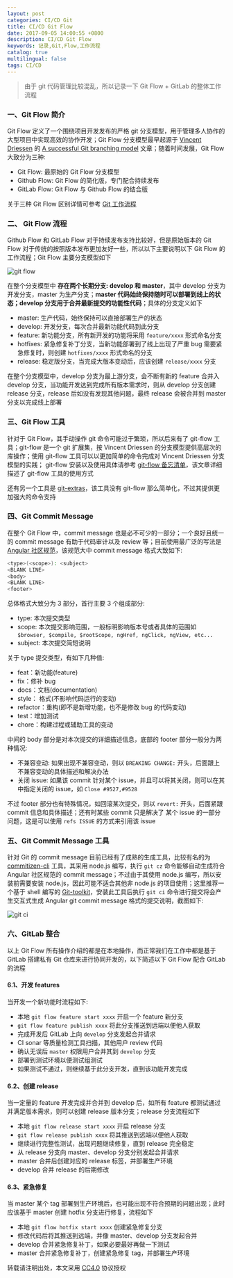 ```yaml
---
layout: post
categories: CI/CD Git
title: CI/CD Git Flow
date: 2017-09-05 14:00:55 +0800
description: CI/CD Git Flow
keywords: 记录,Git,Flow,工作流程
catalog: true
multilingual: false
tags: CI/CD
---
```


> 由于 git 代码管理比较混乱，所以记录一下 Git Flow + GitLab 的整体工作流程


### 一、Git Flow 简介

Git Flow 定义了一个围绕项目开发发布的严格 git 分支模型，用于管理多人协作的大型项目中实现高效的协作开发；Git Flow 分支模型最早起源于 [Vincent Driessen](http://nvie.com/about/) 的 [A successful Git branching model](http://nvie.com/posts/a-successful-git-branching-model/) 文章；随着时间发展，Git Flow 大致分为三种:

- Git Flow: 最原始的 Git Flow 分支模型
- Github Flow: Git Flow 的简化版，专门配合持续发布
- GitLab Flow: Git Flow 与 Github Flow 的结合版

关于三种 Git Flow 区别详情可参考 [Git 工作流程](http://www.ruanyifeng.com/blog/2015/12/git-workflow.html)

### 二、 Git Flow 流程

Github Flow 和 GitLab Flow 对于持续发布支持比较好，但是原始版本的 Git Flow 对于传统的按照版本发布更加友好一些，所以以下主要说明以下 Git Flow 的工作流程；Git Flow 主要分支模型如下

![git flow](https://cdn.oss.link/markdown/80dio.jpg)


在整个分支模型中 **存在两个长期分支: develop 和 master**，其中 develop 分支为开发分支，master 为生产分支；**master 代码始终保持随时可以部署到线上的状态；develop 分支用于合并最新提交的功能性代码**；具体的分支定义如下


- master: 生产代码，始终保持可以直接部署生产的状态
- develop: 开发分支，每次合并最新功能代码到此分支
- feature: 新功能分支，所有新开发的功能将采用 `feature/xxxx` 形式命名分支
- hotfixes: 紧急修复补丁分支，当新功能部署到了线上出现了严重 bug 需要紧急修复时，则创建 `hotfixes/xxxx` 形式命名的分支
- release: 稳定版分支，当完成大版本变动后，应该创建 `release/xxxx` 分支

在整个分支模型中，develop 分支为最上游分支，会不断有新的 feature 合并入 develop 分支，当功能开发达到完成所有版本需求时，则从 develop 分支创建 release 分支，release 后如没有发现其他问题，最终 release 会被合并到 master 分支以完成线上部署

### 三、Git Flow 工具

针对于 Git Flow，其手动操作 git 命令可能过于繁琐，所以后来有了 git-flow 工具；git-flow 是一个 git 扩展集，按 Vincent Driessen 的分支模型提供高层次的库操作；使用 git-flow 工具可以以更加简单的命令完成对 Vincent Driessen 分支模型的实践；
git-flow 安装以及使用具体请参考 [git-flow 备忘清单](https://danielkummer.github.io/git-flow-cheatsheet/index.zh_CN.html)，该文章详细描述了 git-flow 工具的使用方式

还有另一个工具是 [git-extras](https://github.com/tj/git-extras)，该工具没有 git-flow 那么简单化，不过其提供更加强大的命令支持

### 四、Git Commit Message

在整个 Git Flow 中，commit message 也是必不可少的一部分；一个良好且统一的 commit message 有助于代码审计以及 review 等；目前使用最广泛的写法是 [Angular 社区规范](https://docs.google.com/document/d/1QrDFcIiPjSLDn3EL15IJygNPiHORgU1_OOAqWjiDU5Y/edit#heading=h.greljkmo14y0)，该规范大中 commit message 格式大致如下:

``` sh
<type>(<scope>): <subject>
<BLANK LINE>
<body>
<BLANK LINE>
<footer>
```

总体格式大致分为 3 部分，首行主要 3 个组成部分:

- type: 本次提交类型
- scope: 本次提交影响范围，一般标明影响版本号或者具体的范围如 `$browser, $compile, $rootScope, ngHref, ngClick, ngView, etc...`
- subject: 本次提交简短说明

关于 type 提交类型，有如下几种值:

- feat：新功能(feature)
- fix：修补 bug
- docs：文档(documentation)
- style： 格式(不影响代码运行的变动)
- refactor：重构(即不是新增功能，也不是修改 bug 的代码变动)
- test：增加测试
- chore：构建过程或辅助工具的变动

中间的 body 部分是对本次提交的详细描述信息，底部的 footer 部分一般分为两种情况:

- 不兼容变动: 如果出现不兼容变动，则以 `BREAKING CHANGE:` 开头，后面跟上不兼容变动的具体描述和解决办法
- 关闭 issue: 如果该 commit 针对某个 issue，并且可以将其关闭，则可以在其中指定关闭的 issue，如 `Close #9527,#9528`

不过 footer 部分也有特殊情况，如回滚某次提交，则以 `revert:` 开头，后面紧跟 commit 信息和具体描述；还有时某些 commit 只是解决了 某个 issue 的一部分问题，这是可以使用 `refs ISSUE` 的方式来引用该 issue 


### 五、Git Commit Message 工具

针对 Git 的 commit message 目前已经有了成熟的生成工具，比较有名的为 [commitizen-cli](https://github.com/commitizen/cz-cli) 工具，其采用 node.js 编写，执行 `git cz` 命令能够自动生成符合 Angular 社区规范的 commit message；不过由于其使用 node.js 编写，所以安装前需要安装 node.js，因此可能不适合其他非 node.js 的项目使用；这里推荐一个基于 shell 编写的 [Git-toolkit](https://cimhealth.github.io/git-toolkit)，安装此工具后执行 `git ci` 命令进行提交将会产生交互式生成 Angular git commit message 格式的提交说明，截图如下:

![git ci](https://cdn.oss.link/markdown/xnonb.jpg)

### 六、GitLab 整合

以上 Git Flow 所有操作介绍的都是在本地操作，而正常我们在工作中都是基于 GitLab 搭建私有 Git 仓库来进行协同开发的，以下简述以下 Git Flow 配合 GitLab 的流程

#### 6.1、开发 features

当开发一个新功能时流程如下:

- 本地 `git flow feature start xxxx` 开启一个 feature 新分支
- `git flow feature publish xxxx` 将此分支推送到远端以便他人获取
- 完成开发后 GitLab 上向 `develop` 分支发起合并请求
- CI sonar 等质量检测工具扫描，其他用户 review 代码
- 确认无误后 `master` 权限用户合并其到 `develop` 分支
- 部署到测试环境以便测试组测试
- 如果测试不通过，则继续基于此分支开发，直到该功能开发完成

#### 6.2、创建 release

当一定量的 feature 开发完成并合并到 develop 后，如所有 feature 都测试通过并满足版本需求，则可以创建 release 版本分支；release 分支流程如下

- 本地 `git flow release start xxxx` 开启 release 分支
- `git flow release publish xxxx` 将其推送到远端以便他人获取
- 继续进行完整性测试，出现问题继续修复，直到 release 完全稳定
- 从 release 分支向 master、develop 分支分别发起合并请求
- master 合并后创建对应的 release 标签，并部署生产环境
- develop 合并 release 的后期修改

#### 6.3、紧急修复

当 master 某个 tag 部署到生产环境后，也可能出现不符合预期的问题出现；此时应该基于 master 创建 hotfix 分支进行修复，流程如下

- 本地 `git flow hotfix start xxxx` 创建紧急修复分支
- 修改代码后将其推送到远端，并像 master、develop 分支发起合并
- develop 合并紧急修复补丁，如果必要最好再做一下测试
- master 合并紧急修复补丁，创建紧急修复 tag，并部署生产环境

转载请注明出处，本文采用 [CC4.0](http://creativecommons.org/licenses/by-nc-nd/4.0/) 协议授权

